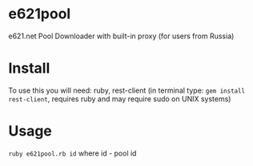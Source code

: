 # e621pool
e621.net Pool Downloader with built-in proxy (for users from Russia)

# Install
To use this you will need: ruby, rest-client (in terminal type: `gem install rest-client`, requires ruby and may require sudo on UNIX systems)

# Usage
`ruby e621pool.rb id` where id - pool id
